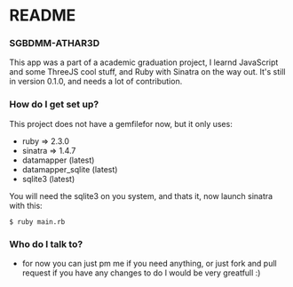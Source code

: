 # README # 

### SGBDMM-ATHAR3D ###

This app was a part of a academic graduation project, I learnd JavaScript and some ThreeJS cool stuff, and Ruby with Sinatra on the way out.
It's still in version 0.1.0, and needs a lot of contribution.


### How do I get set up? ###

This project does not have a gemfilefor now, but it only uses:
* ruby => 2.3.0
* sinatra => 1.4.7
* datamapper (latest)
* datamapper_sqlite (latest)
* sqlite3 (latest)

You will need the sqlite3 on you system, and thats it, now launch sinatra with this:

`$ ruby main.rb`

### Who do I talk to? ###

* for now you can just pm me if you need anything, or just fork and pull request if you have any changes to do I would be very greatfull :)
